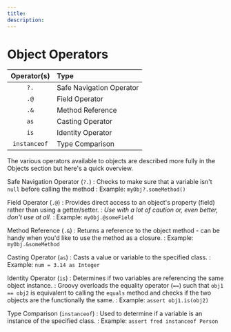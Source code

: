 ```yaml
---
title:	
description:	
---
```


# Object Operators


|Operator(s)     |Type
|:------------------:|:--------------------|  
| `?.`	| Safe Navigation Operator|
| `.@`	| Field Operator	|   
| `.&`	| Method Reference	|  
| `as`	| Casting Operator	|  
| `is`	| Identity Operator	|  
| `instanceof`	| Type Comparison	| 

The various operators available to objects are described more fully in the Objects section but here's a quick overview.

Safe Navigation Operator (`?.`)
: 	Checks to make sure that a variable isn't `null` before calling the method
:	Example: `myObj?.someMethod()`

Field Operator (`.@`)
:	Provides direct access to an object's property (field) rather than using a getter/setter. 
:	_Use with a lot of caution or, even better, don't use at all._
:	Example: `myObj.@someField`

Method Reference (`.&`)
:	Returns a reference to the object method - can be handy when you'd like to use the method as a closure.
:	Example: `myObj.&someMethod`

Casting Operator (`as`)
:	Casts a value or variable to the specified class.
:	Example: `num = 3.14 as Integer`

Identity Operator (`is`)
:	Determines if two variables are referencing the same object instance. 
:	Groovy overloads the equality operator (`==`) such that `obj1 == obj2` is equivalent to calling the `equals` method and checks if the two objects are the functionally the same. 
:	Example: `assert obj1.is(obj2)`

Type Comparison (`instanceof`)
:	Used to determine if a variable is an instance of the specified class.
:	Example: `assert fred instanceof Person`

